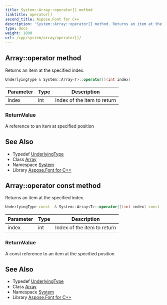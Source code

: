 ```yaml
---
title: System::Array::operator[] method
linktitle: operator[]
second_title: Aspose.Font for C++
description: 'System::Array::operator[] method. Returns an item at the specified index in C++.'
type: docs
weight: 1800
url: /cpp/system/array/operator[]/
---
```

## Array::operator[](int) method


Returns an item at the specified index.

```cpp
UnderlyingType & System::Array<T>::operator[](int index)
```


| Parameter | Type | Description |
| --- | --- | --- |
| index | int | Index of the item to return |

### ReturnValue

A reference to an item at specified position

## See Also

* Typedef [UnderlyingType](../underlyingtype/)
* Class [Array](../)
* Namespace [System](../../)
* Library [Aspose.Font for C++](../../../)
## Array::operator[](int) const method


Returns an item at the specified index.

```cpp
UnderlyingType const  & System::Array<T>::operator[](int index) const
```


| Parameter | Type | Description |
| --- | --- | --- |
| index | int | Index of the item to return |

### ReturnValue

A const reference to an item at the specified position

## See Also

* Typedef [UnderlyingType](../underlyingtype/)
* Class [Array](../)
* Namespace [System](../../)
* Library [Aspose.Font for C++](../../../)

